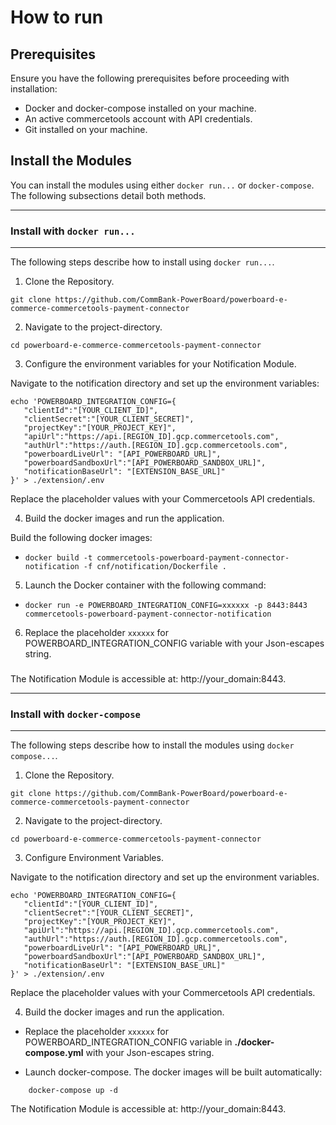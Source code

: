 # How to run

## Prerequisites

Ensure you have the following prerequisites before proceeding with installation:

- Docker and docker-compose installed on your machine.
- An active commercetools account with API credentials.
- Git installed on your machine.


## Install the Modules

You can install the modules using either `docker run...` or `docker-compose`. The following subsections detail both methods.


---
### Install with `docker run...`
---

The following steps describe how to install using `docker run...`.

1. Clone the Repository.

```
git clone https://github.com/CommBank-PowerBoard/powerboard-e-commerce-commercetools-payment-connector
```

2. Navigate to the project-directory.
```
cd powerboard-e-commerce-commercetools-payment-connector
```

3. Configure the environment variables for your  Notification Module.

Navigate to the notification directory and set up the environment variables:

```
echo 'POWERBOARD_INTEGRATION_CONFIG={
   "clientId":"[YOUR_CLIENT_ID]",
   "clientSecret":"[YOUR_CLIENT_SECRET]",
   "projectKey":"[YOUR_PROJECT_KEY]",
   "apiUrl":"https://api.[REGION_ID].gcp.commercetools.com",
   "authUrl":"https://auth.[REGION_ID].gcp.commercetools.com",
   "powerboardLiveUrl": "[API_POWERBOARD_URL]",
   "powerboardSandboxUrl":"[API_POWERBOARD_SANDBOX_URL]",
   "notificationBaseUrl": "[EXTENSION_BASE_URL]"
}' > ./extension/.env
```


Replace the placeholder values with your Commercetools API credentials.

4. Build the docker images and run the application.

Build the following docker images:

- `docker build -t commercetools-powerboard-payment-connector-notification -f cnf/notification/Dockerfile .`

5. Launch the Docker container with the following command:

- `docker run -e POWERBOARD_INTEGRATION_CONFIG=xxxxxx -p 8443:8443 commercetools-powerboard-payment-connector-notification`

6. Replace the placeholder `xxxxxx` for POWERBOARD_INTEGRATION_CONFIG variable  with your Json-escapes string.
###

The Notification Module is accessible at: http://your_domain:8443.



---
### Install with `docker-compose`
---

The following steps describe how to install the modules using `docker compose...`.

1. Clone the Repository.

```
git clone https://github.com/CommBank-PowerBoard/powerboard-e-commerce-commercetools-payment-connector
```

2. Navigate to the project-directory.

```
cd powerboard-e-commerce-commercetools-payment-connector
```

3. Configure Environment Variables.

Navigate to the notification directory and set up the environment variables.

```
echo 'POWERBOARD_INTEGRATION_CONFIG={
   "clientId":"[YOUR_CLIENT_ID]",
   "clientSecret":"[YOUR_CLIENT_SECRET]",
   "projectKey":"[YOUR_PROJECT_KEY]",
   "apiUrl":"https://api.[REGION_ID].gcp.commercetools.com",
   "authUrl":"https://auth.[REGION_ID].gcp.commercetools.com",
   "powerboardLiveUrl": "[API_POWERBOARD_URL]",
   "powerboardSandboxUrl":"[API_POWERBOARD_SANDBOX_URL]",
   "notificationBaseUrl": "[EXTENSION_BASE_URL]"
}' > ./extension/.env
```

Replace the placeholder values with your Commercetools API credentials.


4. Build the docker images and run the application.

* Replace the placeholder `xxxxxx` for POWERBOARD_INTEGRATION_CONFIG variable in **./docker-compose.yml** with your Json-escapes string.


* Launch docker-compose. The docker images will be built automatically:

```
    docker-compose up -d
```


The Notification Module is accessible at: http://your_domain:8443.

